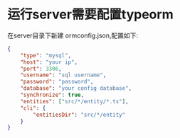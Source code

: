 # 运行server需要配置typeorm
在server目录下新建 ormconfig.json,配置如下:
```json
{
	"type": "mysql",
	"host": "your ip",
	"port": 3306,
	"username": "sql username",
	"password": "password",
	"database": "your config database",
	"synchronize": true,
	"entities": ["src/*/entity/*.ts"],
	"cli": {
		"entitiesDir": "src/*/entity"
	}
}
```
